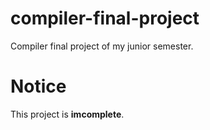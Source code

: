# compiler-final-project
Compiler final project of my junior semester.

# Notice
This project is **imcomplete**.
